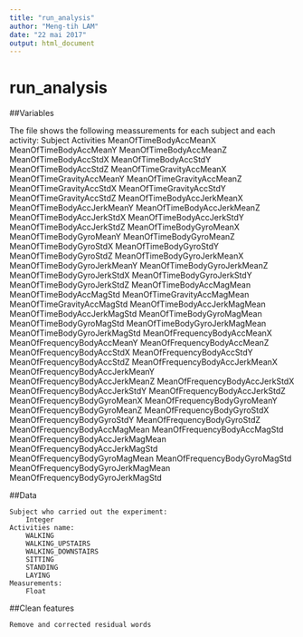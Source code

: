 ```yaml
---
title: "run_analysis"
author: "Meng-tih LAM"
date: "22 mai 2017"
output: html_document
---
```




# run_analysis

##Variables

The file shows the following meassurements for each subject and each activity:
    Subject
    Activities
    MeanOfTimeBodyAccMeanX
    MeanOfTimeBodyAccMeanY
    MeanOfTimeBodyAccMeanZ
    MeanOfTimeBodyAccStdX
    MeanOfTimeBodyAccStdY
    MeanOfTimeBodyAccStdZ
    MeanOfTimeGravityAccMeanX
    MeanOfTimeGravityAccMeanY
    MeanOfTimeGravityAccMeanZ
    MeanOfTimeGravityAccStdX
    MeanOfTimeGravityAccStdY
    MeanOfTimeGravityAccStdZ
    MeanOfTimeBodyAccJerkMeanX
    MeanOfTimeBodyAccJerkMeanY
    MeanOfTimeBodyAccJerkMeanZ
    MeanOfTimeBodyAccJerkStdX
    MeanOfTimeBodyAccJerkStdY
    MeanOfTimeBodyAccJerkStdZ
    MeanOfTimeBodyGyroMeanX
    MeanOfTimeBodyGyroMeanY
    MeanOfTimeBodyGyroMeanZ
    MeanOfTimeBodyGyroStdX
    MeanOfTimeBodyGyroStdY
    MeanOfTimeBodyGyroStdZ
    MeanOfTimeBodyGyroJerkMeanX
    MeanOfTimeBodyGyroJerkMeanY
    MeanOfTimeBodyGyroJerkMeanZ
    MeanOfTimeBodyGyroJerkStdX
    MeanOfTimeBodyGyroJerkStdY
    MeanOfTimeBodyGyroJerkStdZ
    MeanOfTimeBodyAccMagMean
    MeanOfTimeBodyAccMagStd
    MeanOfTimeGravityAccMagMean
    MeanOfTimeGravityAccMagStd
    MeanOfTimeBodyAccJerkMagMean
    MeanOfTimeBodyAccJerkMagStd
    MeanOfTimeBodyGyroMagMean
    MeanOfTimeBodyGyroMagStd
    MeanOfTimeBodyGyroJerkMagMean
    MeanOfTimeBodyGyroJerkMagStd
    MeanOfFrequencyBodyAccMeanX
    MeanOfFrequencyBodyAccMeanY
    MeanOfFrequencyBodyAccMeanZ
    MeanOfFrequencyBodyAccStdX
    MeanOfFrequencyBodyAccStdY
    MeanOfFrequencyBodyAccStdZ
    MeanOfFrequencyBodyAccJerkMeanX
    MeanOfFrequencyBodyAccJerkMeanY
    MeanOfFrequencyBodyAccJerkMeanZ
    MeanOfFrequencyBodyAccJerkStdX
    MeanOfFrequencyBodyAccJerkStdY
    MeanOfFrequencyBodyAccJerkStdZ
    MeanOfFrequencyBodyGyroMeanX
    MeanOfFrequencyBodyGyroMeanY
    MeanOfFrequencyBodyGyroMeanZ
    MeanOfFrequencyBodyGyroStdX
    MeanOfFrequencyBodyGyroStdY
    MeanOfFrequencyBodyGyroStdZ
    MeanOfFrequencyBodyAccMagMean
    MeanOfFrequencyBodyAccMagStd
    MeanOfFrequencyBodyAccJerkMagMean
    MeanOfFrequencyBodyAccJerkMagStd
    MeanOfFrequencyBodyGyroMagMean
    MeanOfFrequencyBodyGyroMagStd
    MeanOfFrequencyBodyGyroJerkMagMean
    MeanOfFrequencyBodyGyroJerkMagStd
  
    
##Data

    Subject who carried out the experiment:
        Integer
    Activities name:
        WALKING
        WALKING_UPSTAIRS
        WALKING_DOWNSTAIRS
        SITTING
        STANDING
        LAYING
    Measurements:
        Float

##Clean features

    Remove and corrected residual words
